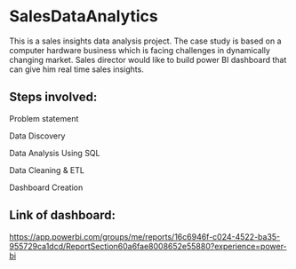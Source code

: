 # SalesDataAnalytics
This is a sales insights data analysis project. The case study is based on a computer hardware business which is facing challenges in dynamically changing market. Sales director would like to build power BI dashboard that can give him real time sales insights.

## Steps involved:

Problem statement

Data Discovery

Data Analysis Using SQL

Data Cleaning & ETL

Dashboard Creation

## Link of dashboard:
https://app.powerbi.com/groups/me/reports/16c6946f-c024-4522-ba35-955729ca1dcd/ReportSection60a6fae8008652e55880?experience=power-bi

